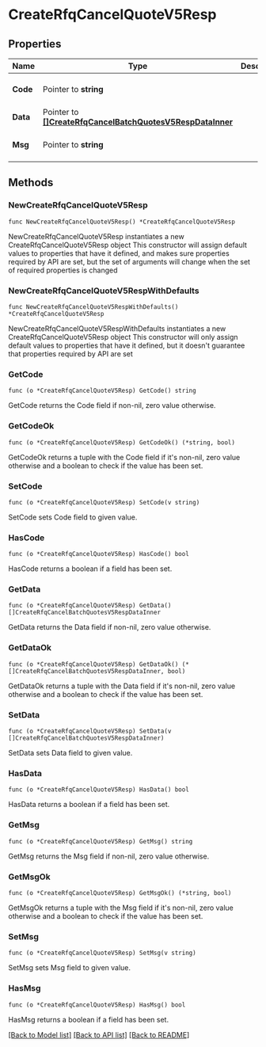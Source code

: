 # CreateRfqCancelQuoteV5Resp

## Properties

Name | Type | Description | Notes
------------ | ------------- | ------------- | -------------
**Code** | Pointer to **string** |  | [optional] [default to ""]
**Data** | Pointer to [**[]CreateRfqCancelBatchQuotesV5RespDataInner**](CreateRfqCancelBatchQuotesV5RespDataInner.md) |  | [optional] 
**Msg** | Pointer to **string** |  | [optional] [default to ""]

## Methods

### NewCreateRfqCancelQuoteV5Resp

`func NewCreateRfqCancelQuoteV5Resp() *CreateRfqCancelQuoteV5Resp`

NewCreateRfqCancelQuoteV5Resp instantiates a new CreateRfqCancelQuoteV5Resp object
This constructor will assign default values to properties that have it defined,
and makes sure properties required by API are set, but the set of arguments
will change when the set of required properties is changed

### NewCreateRfqCancelQuoteV5RespWithDefaults

`func NewCreateRfqCancelQuoteV5RespWithDefaults() *CreateRfqCancelQuoteV5Resp`

NewCreateRfqCancelQuoteV5RespWithDefaults instantiates a new CreateRfqCancelQuoteV5Resp object
This constructor will only assign default values to properties that have it defined,
but it doesn't guarantee that properties required by API are set

### GetCode

`func (o *CreateRfqCancelQuoteV5Resp) GetCode() string`

GetCode returns the Code field if non-nil, zero value otherwise.

### GetCodeOk

`func (o *CreateRfqCancelQuoteV5Resp) GetCodeOk() (*string, bool)`

GetCodeOk returns a tuple with the Code field if it's non-nil, zero value otherwise
and a boolean to check if the value has been set.

### SetCode

`func (o *CreateRfqCancelQuoteV5Resp) SetCode(v string)`

SetCode sets Code field to given value.

### HasCode

`func (o *CreateRfqCancelQuoteV5Resp) HasCode() bool`

HasCode returns a boolean if a field has been set.

### GetData

`func (o *CreateRfqCancelQuoteV5Resp) GetData() []CreateRfqCancelBatchQuotesV5RespDataInner`

GetData returns the Data field if non-nil, zero value otherwise.

### GetDataOk

`func (o *CreateRfqCancelQuoteV5Resp) GetDataOk() (*[]CreateRfqCancelBatchQuotesV5RespDataInner, bool)`

GetDataOk returns a tuple with the Data field if it's non-nil, zero value otherwise
and a boolean to check if the value has been set.

### SetData

`func (o *CreateRfqCancelQuoteV5Resp) SetData(v []CreateRfqCancelBatchQuotesV5RespDataInner)`

SetData sets Data field to given value.

### HasData

`func (o *CreateRfqCancelQuoteV5Resp) HasData() bool`

HasData returns a boolean if a field has been set.

### GetMsg

`func (o *CreateRfqCancelQuoteV5Resp) GetMsg() string`

GetMsg returns the Msg field if non-nil, zero value otherwise.

### GetMsgOk

`func (o *CreateRfqCancelQuoteV5Resp) GetMsgOk() (*string, bool)`

GetMsgOk returns a tuple with the Msg field if it's non-nil, zero value otherwise
and a boolean to check if the value has been set.

### SetMsg

`func (o *CreateRfqCancelQuoteV5Resp) SetMsg(v string)`

SetMsg sets Msg field to given value.

### HasMsg

`func (o *CreateRfqCancelQuoteV5Resp) HasMsg() bool`

HasMsg returns a boolean if a field has been set.


[[Back to Model list]](../README.md#documentation-for-models) [[Back to API list]](../README.md#documentation-for-api-endpoints) [[Back to README]](../README.md)


